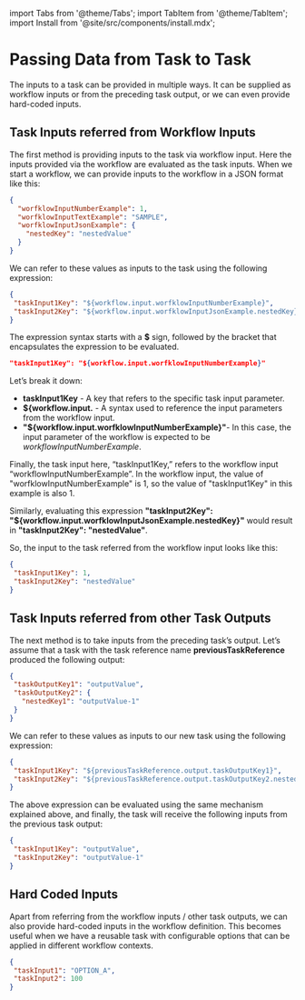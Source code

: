 import Tabs from '@theme/Tabs';
import TabItem from '@theme/TabItem';
import Install from '@site/src/components/install.mdx';


# Passing Data from Task to Task

The inputs to a task can be provided in multiple ways. It can be supplied as workflow inputs or from the preceding task output, or we can even provide hard-coded inputs. 

## Task Inputs referred from Workflow Inputs​

The first method is providing inputs to the task via workflow input. Here the inputs provided via the workflow are evaluated as the task inputs.
When we start a workflow, we can provide inputs to the workflow in a JSON format like this:

```json
{
  "worfklowInputNumberExample": 1,
  "worfklowInputTextExample": "SAMPLE",
  "worfklowInputJsonExample": {
    "nestedKey": "nestedValue"
  }
}
```

We can refer to these values as inputs to the task using the following expression:

```json
{
 "taskInput1Key": "${workflow.input.worfklowInputNumberExample}",
 "taskInput2Key": "${workflow.input.worfklowInputJsonExample.nestedKey}"
}
```
The expression syntax starts with a **$** sign, followed by the bracket that encapsulates the expression to be evaluated. 

```json
"taskInput1Key": "${workflow.input.worfklowInputNumberExample}"
```

Let’s break it down:

* **taskInput1Key** - A key that refers to the specific task input parameter.
* **${workflow.input.** - A syntax used to reference the input parameters from the workflow input. 
* **"${workflow.input.worfklowInputNumberExample}"**- In this case, the input parameter of the workflow is expected to be *workflowInputNumberExample*.

Finally, the task input here, “taskInput1Key,” refers to the workflow input “workflowInputNumberExample”. In the workflow input, the value of "worfklowInputNumberExample" is 1, so the value of "taskInput1Key" in this example is also 1.

Similarly, evaluating this expression **"taskInput2Key": "${workflow.input.worfklowInputJsonExample.nestedKey}"** would result in **"taskInput2Key": "nestedValue"**.

So, the input to the task referred from the workflow input looks like this:

```json
{
 "taskInput1Key": 1,
 "taskInput2Key": "nestedValue"
}
```

## Task Inputs referred from other Task Outputs

The next method is to take inputs from the preceding task’s output. Let’s assume that a task with the task reference name **previousTaskReference** produced the following output:

```json
{
 "taskOutputKey1": "outputValue",
 "taskOutputKey2": {
   "nestedKey1": "outputValue-1"
 }
}
```

We can refer to these values as inputs to our new task using the following expression:

```json
{
 "taskInput1Key": "${previousTaskReference.output.taskOutputKey1}",
 "taskInput2Key": "${previousTaskReference.output.taskOutputKey2.nestedKey1}"
}
```

The above expression can be evaluated using the same mechanism explained above, and finally, the task will receive the following inputs from the previous task output:

```json
{
 "taskInput1Key": "outputValue",
 "taskInput2Key": "outputValue-1"
}
```

## Hard Coded Inputs​​

Apart from referring from the workflow inputs / other task outputs, we can also provide hard-coded inputs in the workflow definition. This becomes useful when we have a reusable task with configurable options that can be applied in different workflow contexts.

```json
{
 "taskInput1": "OPTION_A",
 "taskInput2": 100
}
```